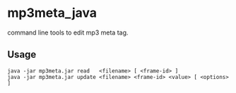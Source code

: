 # mp3meta_java
command line tools to edit mp3 meta tag. 

## Usage
    java -jar mp3meta.jar read   <filename> [ <frame-id> ]
    java -jar mp3meta.jar update <filename> <frame-id> <value> [ <options> ]
